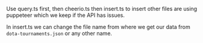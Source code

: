 Use query.ts first, then cheerio.ts then insert.ts to insert other files are using puppeteer which we keep if the API has issues.

In insert.ts we can change the file name from where we get our data from `dota-tournaments.json` or any other name.
